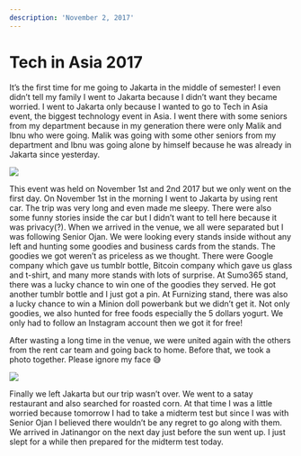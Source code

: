 ```yaml
---
description: 'November 2, 2017'
---
```


# Tech in Asia 2017

It’s the first time for me going to Jakarta in the middle of semester! I even didn’t tell my family I went to Jakarta because I didn’t want they became worried. I went to Jakarta only because I wanted to go to Tech in Asia event, the biggest technology event in Asia. I went there with some seniors from my department because in my generation there were only Malik and Ibnu who were going. Malik was going with some other seniors from my department and Ibnu was going alone by himself because he was already in Jakarta since yesterday.

![](http://blogs.unpad.ac.id/realicejoanne/files/2017/11/bootstrapalley-tia-300x200.png)

This event was held on November 1st and 2nd 2017 but we only went on the first day. On November 1st in the morning I went to Jakarta by using rent car. The trip was very long and even made me sleepy. There were also some funny stories inside the car but I didn’t want to tell here because it was privacy\(?\). When we arrived in the venue, we all were separated but I was following Senior Ojan. We were looking every stands inside without any left and hunting some goodies and business cards from the stands. The goodies we got weren’t as priceless as we thought. There were Google company which gave us tumblr bottle, Bitcoin company which gave us glass and t-shirt, and many more stands with lots of surprise. At Sumo365 stand, there was a lucky chance to win one of the goodies they served. He got another tumblr bottle and I just got a pin. At Furnizing stand, there was also a lucky chance to win a Minion doll powerbank but we didn’t get it. Not only goodies, we also hunted for free foods especially the 5 dollars yogurt. We only had to follow an Instagram account then we got it for free!

After wasting a long time in the venue, we were united again with the others from the rent car team and going back to home. Before that, we took a photo together. Please ignore my face 😅

![](http://blogs.unpad.ac.id/realicejoanne/files/2017/11/976717-300x225.jpg)

Finally we left Jakarta but our trip wasn’t over. We went to a satay restaurant and also searched for roasted corn. At that time I was a little worried because tomorrow I had to take a midterm test but since I was with Senior Ojan I believed there wouldn’t be any regret to go along with them. We arrived in Jatinangor on the next day just before the sun went up. I just slept for a while then prepared for the midterm test today.

